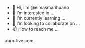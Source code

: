 - 👋 Hi, I’m @elmasmarihuano
- 👀 I’m interested in ...
- 🌱 I’m currently learning ...
- 💞️ I’m looking to collaborate on ...
- 📫 How to reach me ...

<!---
elmasmarihuano/elmasmarihuano is a ✨ special ✨ repository because its `README.md` (this file) appears on your GitHub profile.
You can click the Preview link to take a look at your changes.
--->
xbox live.com
